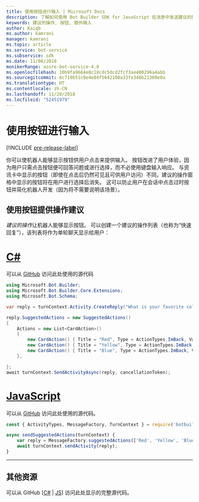 ```yaml
---
title: 使用按钮进行输入 | Microsoft Docs
description: 了解如何使用 Bot Builder SDK for JavaScript 在消息中发送建议的操作。
keywords: 建议的操作, 按钮, 额外输入
author: Kaiqb
ms.author: kamrani
manager: kamrani
ms.topic: article
ms.service: bot-service
ms.subservice: sdk
ms.date: 11/08/2018
monikerRange: azure-bot-service-4.0
ms.openlocfilehash: 10b9fa9664e8c18cdc5dcd2fcf3ae400296a4abb
ms.sourcegitcommit: 6c719b51c9e4e84f5642100a33fe346b21360e8a
ms.translationtype: HT
ms.contentlocale: zh-CN
ms.lasthandoff: 11/28/2018
ms.locfileid: "52451979"
---
```

# <a name="use-button-for-input"></a>使用按钮进行输入

[!INCLUDE [pre-release-label](../includes/pre-release-label.md)]

你可以使机器人能够显示按钮供用户点击来提供输入。 按钮改进了用户体验，因为用户只需点击按钮便可回答问题或进行选择，而不必使用键盘输入响应。 与资讯卡中显示的按钮（即使在点击后仍然可见且可供用户访问）不同，建议的操作窗格中显示的按钮将在用户进行选择后消失。 这可以防止用户在会话中点击过时按钮并简化机器人开发（因为将不需要说明该场景）。 

## <a name="suggest-action-using-button"></a>使用按钮提供操作建议

*建议的操作*让机器人能够显示按钮。 可以创建一个建议的操作列表（也称为“快速回复”），该列表将作为单轮聊天显示给用户： 

# <a name="ctabcsharp"></a>[C#](#tab/csharp)

可以从 [GitHub](https://aka.ms/SuggestedActionsCSharp) 访问此处使用的源代码

```csharp
using Microsoft.Bot.Builder;
using Microsoft.Bot.Builder.Core.Extensions;
using Microsoft.Bot.Schema;

var reply = turnContext.Activity.CreateReply("What is your favorite color?");

reply.SuggestedActions = new SuggestedActions()
{
    Actions = new List<CardAction>()
    {
        new CardAction() { Title = "Red", Type = ActionTypes.ImBack, Value = "Red" },
        new CardAction() { Title = "Yellow", Type = ActionTypes.ImBack, Value = "Yellow" },
        new CardAction() { Title = "Blue", Type = ActionTypes.ImBack, Value = "Blue" },
    },

};
await turnContext.SendActivityAsync(reply, cancellationToken);
```

# <a name="javascripttabjavascript"></a>[JavaScript](#tab/javascript)
可以从 [GitHub](https://aka.ms/SuggestActionsJS) 访问此处使用的源代码。

```javascript
const { ActivityTypes, MessageFactory, TurnContext } = require('botbuilder');

async sendSuggestedActions(turnContext) {
    var reply = MessageFactory.suggestedActions(['Red', 'Yellow', 'Blue'], 'What is the best color?');
    await turnContext.sendActivity(reply);
}
```

---

## <a name="additional-resources"></a>其他资源

可以从 GitHub [[C#](https://aka.ms/SuggestedActionsCSharp) | [JS](https://aka.ms/SuggestActionsJS)] 访问此处显示的完整源代码。
